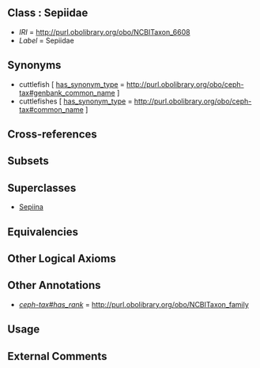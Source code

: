 
## Class : Sepiidae

 * *IRI* = http://purl.obolibrary.org/obo/NCBITaxon_6608
 * *Label* = Sepiidae

## Synonyms

 * cuttlefish [ [has_synonym_type](../../pe/oboInOwl#hasSynonymType.md) = http://purl.obolibrary.org/obo/ceph-tax#genbank_common_name ]
 * cuttlefishes [ [has_synonym_type](../../pe/oboInOwl#hasSynonymType.md) = http://purl.obolibrary.org/obo/ceph-tax#common_name ]

## Cross-references


## Subsets


## Superclasses

 * [Sepiina](../../NCBITaxon/51/NCBITaxon_551351.md)

## Equivalencies


## Other Logical Axioms


## Other Annotations

 * *[ceph-tax#has_rank](../../ceph-tax#has/nk/ceph-tax#has_rank.md)* = http://purl.obolibrary.org/obo/NCBITaxon_family

## Usage


## External Comments

